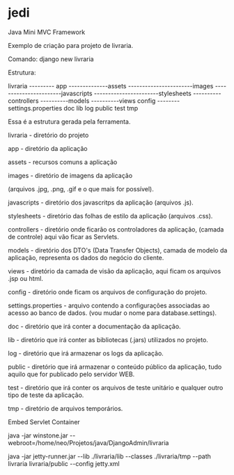 jedi
====

Java Mini MVC Framework

Exemplo de criação para projeto de livraria.

Comando: django new livraria

Estrutura:

livraria
--------- app
--------------assets
-----------------------images
-----------------------javascripts
-----------------------stylesheets
----------controllers
----------models
----------views
config
--------settings.properties
doc
lib
log
public
test
tmp

Essa é a estrutura gerada pela ferramenta.

livraria - diretório do projeto

app - diretório da aplicação

assets - recursos comuns a aplicação

images - diretório de imagens da aplicação

(arquivos .jpg, .png, .gif e o que mais for possível).

javascripts - diretório dos javascritps da aplicação (arquivos .js).

stylesheets - diretório das folhas de estilo da aplicação (arquivos .css).

controllers - diretório onde ficarão os controladores da aplicação, (camada de controle) aqui vão ficar as Servlets.

models - diretório dos DTO's (Data Transfer Objects), camada de modelo da aplicação, representa os dados do negócio do cliente.

views - diretório da camada de visão da aplicação, aqui ficam os arquivos .jsp ou html.

config - diretório onde ficam os arquivos de configuração do projeto.

settings.properties - arquivo contendo a configurações associadas ao acesso ao banco de dados. (vou mudar o nome para database.settings).

doc - diretório que irá conter a documentação da aplicação.

lib - diretório que irá conter as bibliotecas (.jars) utilizados no projeto.

log - diretório que irá armazenar os logs da aplicação.

public - diretório que irá armazenar o conteúdo público da aplicação, tudo aquilo que for publicado pelo servidor WEB.

test - diretório que irá conter os arquivos de teste unitário e qualquer outro tipo de teste da aplicação.

tmp - diretório de arquivos temporários.


Embed Servlet Container

java -jar winstone.jar --webroot=/home/neo/Projetos/java/DjangoAdmin/livraria

java -jar jetty-runner.jar --lib ./livraria/lib --classes ./livraria/tmp --path livraria livraria/public --config jetty.xml
